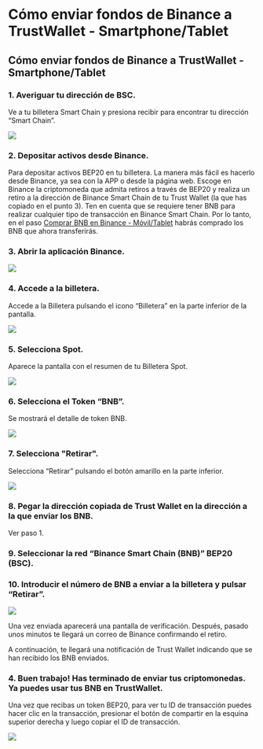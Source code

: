 # Cómo enviar fondos de Binance a TrustWallet - Smartphone/Tablet

## Cómo enviar fondos de Binance a TrustWallet - Smartphone/Tablet



### 1. Averiguar tu dirección de BSC.

Ve a tu billetera Smart Chain y presiona recibir para encontrar tu dirección “Smart Chain”.



![](https://user-images.githubusercontent.com/79335891/108876360-6d403700-75fe-11eb-939b-80df41248836.png)



### 2. Depositar activos desde Binance.

Para depositar activos BEP20 en tu billetera. La manera más fácil es hacerlo desde Binance, ya sea con la APP o desde la página web. Escoge en Binance la criptomoneda que admita retiros a través de BEP20 y realiza un retiro a la dirección de Binance Smart Chain de tu Trust Wallet \(la que has copiado en el punto 3\). Ten en cuenta que se requiere tener BNB para realizar cualquier tipo de transacción en Binance Smart Chain. Por lo tanto, en el paso [Comprar BNB en Binance - Móvil/Tablet](primeros-pasos-binance-smartphone-tablet/comprar-bnb-en-binance-smartphone-tablet.md) habrás comprado los BNB que ahora transferirás.



### 3. Abrir la aplicación Binance.



![](../../.gitbook/assets/screenshot_20210224-221417%20%281%29.jpg)



### 4. Accede a la billetera.

Accede a la Billetera pulsando el icono “Billetera” en la parte inferior de la pantalla.



![](../../.gitbook/assets/screenshot_20210224-221906%20%285%29.jpg)



### 5. Selecciona Spot.

Aparece la pantalla con el resumen de tu Billetera Spot.



![](../../.gitbook/assets/screenshot_20210228-173736.jpg)



### 6. Selecciona el Token “BNB”.

Se mostrará el detalle de token BNB.



![](../../.gitbook/assets/screenshot_20210228-173743.jpg)



### 7. Selecciona "Retirar".

Selecciona “Retirar” pulsando el botón amarillo en la parte inferior.



![](../../.gitbook/assets/screenshot_20210228-173757.jpg)



### 8. Pegar la dirección copiada de Trust Wallet en la dirección a la que enviar los BNB.

Ver paso 1.



### 9. Seleccionar la red “Binance Smart Chain \(BNB\)” BEP20 \(BSC\).



### 10. Introducir el número de BNB a enviar a la billetera y pulsar “Retirar”.





![](../../.gitbook/assets/screenshot_20210228-173805.jpg)



Una vez enviada aparecerá una pantalla de verificación. Después, pasado unos minutos te llegará un correo de Binance confirmando el retiro. 

A continuación, te llegará una notificación de Trust Wallet indicando que se han recibido los BNB enviados.



### 4. Buen trabajo! Has terminado de enviar tus criptomonedas. Ya puedes usar tus BNB en TrustWallet.

Una vez que recibas un token BEP20, para ver tu ID de transacción puedes hacer clic en la transacción, presionar el botón de compartir en la esquina superior derecha y luego copiar el ID de transacción.



![](https://user-images.githubusercontent.com/79335891/108876364-6dd8cd80-75fe-11eb-94c1-88c398870b2d.png)







